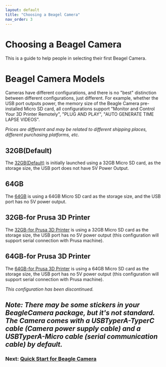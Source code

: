 ```yaml
---
layout: default
title: "Choosing a Beagel Camera"
nav_order: 3
---
```


# Choosing a Beagel Camera 

This is a guide to help people in selecting their first Beagel Camera.

# Beagel Camera Models

Cameras have different configurations, and there is no "best" distinction between different configurations, just different. For example, whether the USB port outputs power, the memory size of the Beagle Camera pre-installed Micro SD card, all configurations support "Monitor and Control Your 3D Printer Remotely", "PLUG AND PLAY", "AUTO GENERATE TIME LAPSE VIDEOS".

*Prices are different and may be related to different shipping places, different purchasing platforms, etc.*

## 32GB(Default)

The [32GB(Default)](https://www.3dprinteraccessories.shop/products/mintion-beagleprint-beagle-camera) is initially launched using a 32GB Micro SD card, as the storage size, the USB port does not have 5V Power Output.


## 64GB

The [64GB](https://www.3dprinteraccessories.shop/products/mintion-beagleprint-beagle-camera?variant=41045324202122) is using a 64GB Micro SD card as the storage size, and the USB port has no 5V power output.

## 32GB-for Prusa 3D Printer

The [32GB-for Prusa 3D Printer](https://www.3dprinteraccessories.shop/products/mintion-beagleprint-beagle-camera?variant=41607535329418) is using a 32GB Micro SD card as the storage size, the USB port has no 5V power output (this configuration will support serial connection with Prusa machine).

## 64GB-for Prusa 3D Printer

The [64GB-for Prusa 3D Printer](https://www.3dprinteraccessories.shop/products/mintion-beagleprint-beagle-camera?variant=42208503300234) is using a 64GB Micro SD card as the storage size, the USB port has no 5V power output (this configuration will support serial connection with Prusa machine).

*This configuration has been discontinued.*


_Note: There may be some stickers in your BeagleCamera package, but it's not standard._
_The Camera comes with a USBTyperA-TyperC cable (Camera power supply cable) and a USBTyperA-Micro cable (serial communication cable) by default._
---

### Next: [Quick Start for Beagle Camera](../docs/Quick%20Start%20for%20Beagle%20Camera/index.md)
